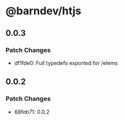 # @barndev/htjs

## 0.0.3

### Patch Changes

- df1fde0: Full typedefs exported for /elems

## 0.0.2

### Patch Changes

- 68feb71: 0.0.2
